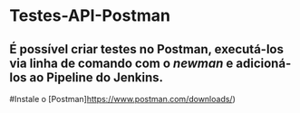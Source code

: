 # Testes-API-Postman

## É possível criar testes no Postman, executá-los via linha de comando com o _newman_ e adicioná-los ao Pipeline do Jenkins.

#Instale o [Postman]https://www.postman.com/downloads/)

